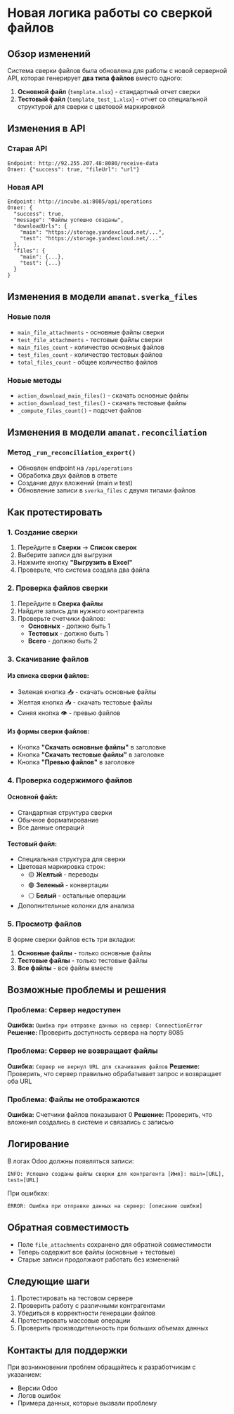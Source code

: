 # Новая логика работы со сверкой файлов

## Обзор изменений

Система сверки файлов была обновлена для работы с новой серверной API, которая генерирует **два типа файлов** вместо одного:

1. **Основной файл** (`template.xlsx`) - стандартный отчет сверки
2. **Тестовый файл** (`template_test_1.xlsx`) - отчет со специальной структурой для сверки с цветовой маркировкой

## Изменения в API

### Старая API
```
Endpoint: http://92.255.207.48:8080/receive-data
Ответ: {"success": true, "fileUrl": "url"}
```

### Новая API
```
Endpoint: http://incube.ai:8085/api/operations
Ответ: {
  "success": true,
  "message": "Файлы успешно созданы",
  "downloadUrls": {
    "main": "https://storage.yandexcloud.net/...",
    "test": "https://storage.yandexcloud.net/..."
  },
  "files": {
    "main": {...},
    "test": {...}
  }
}
```

## Изменения в модели `amanat.sverka_files`

### Новые поля
- `main_file_attachments` - основные файлы сверки
- `test_file_attachments` - тестовые файлы сверки
- `main_files_count` - количество основных файлов
- `test_files_count` - количество тестовых файлов
- `total_files_count` - общее количество файлов

### Новые методы
- `action_download_main_files()` - скачать основные файлы
- `action_download_test_files()` - скачать тестовые файлы
- `_compute_files_count()` - подсчет файлов

## Изменения в модели `amanat.reconciliation`

### Метод `_run_reconciliation_export()`
- Обновлен endpoint на `/api/operations`
- Обработка двух файлов в ответе
- Создание двух вложений (main и test)
- Обновление записи в `sverka_files` с двумя типами файлов

## Как протестировать

### 1. Создание сверки

1. Перейдите в **Сверки** → **Список сверок**
2. Выберите записи для выгрузки
3. Нажмите кнопку **"Выгрузить в Excel"**
4. Проверьте, что система создала два файла

### 2. Проверка файлов сверки

1. Перейдите в **Сверка файлы**
2. Найдите запись для нужного контрагента
3. Проверьте счетчики файлов:
   - **Основных** - должно быть 1
   - **Тестовых** - должно быть 1
   - **Всего** - должно быть 2

### 3. Скачивание файлов

#### Из списка сверки файлов:
- Зеленая кнопка 📥 - скачать основные файлы
- Желтая кнопка 📥 - скачать тестовые файлы
- Синяя кнопка 👁 - превью файлов

#### Из формы сверки файлов:
- Кнопка **"Скачать основные файлы"** в заголовке
- Кнопка **"Скачать тестовые файлы"** в заголовке
- Кнопка **"Превью файлов"** в заголовке

### 4. Проверка содержимого файлов

#### Основной файл:
- Стандартная структура сверки
- Обычное форматирование
- Все данные операций

#### Тестовый файл:
- Специальная структура для сверки
- Цветовая маркировка строк:
  - 🟡 **Желтый** - переводы
  - 🟢 **Зеленый** - конвертации
  - ⚪ **Белый** - остальные операции
- Дополнительные колонки для анализа

### 5. Просмотр файлов

В форме сверки файлов есть три вкладки:
1. **Основные файлы** - только основные файлы
2. **Тестовые файлы** - только тестовые файлы  
3. **Все файлы** - все файлы вместе

## Возможные проблемы и решения

### Проблема: Сервер недоступен
**Ошибка:** `Ошибка при отправке данных на сервер: ConnectionError`
**Решение:** Проверить доступность сервера на порту 8085

### Проблема: Сервер не возвращает файлы
**Ошибка:** `Сервер не вернул URL для скачивания файлов`
**Решение:** Проверить, что сервер правильно обрабатывает запрос и возвращает оба URL

### Проблема: Файлы не отображаются
**Ошибка:** Счетчики файлов показывают 0
**Решение:** Проверить, что вложения создались в системе и связались с записью

## Логирование

В логах Odoo должны появляться записи:
```
INFO: Успешно созданы файлы сверки для контрагента [Имя]: main=[URL], test=[URL]
```

При ошибках:
```
ERROR: Ошибка при отправке данных на сервер: [описание ошибки]
```

## Обратная совместимость

- Поле `file_attachments` сохранено для обратной совместимости
- Теперь содержит все файлы (основные + тестовые)
- Старые записи продолжают работать без изменений

## Следующие шаги

1. Протестировать на тестовом сервере
2. Проверить работу с различными контрагентами
3. Убедиться в корректности генерации файлов
4. Протестировать массовые операции
5. Проверить производительность при больших объемах данных

## Контакты для поддержки

При возникновении проблем обращайтесь к разработчикам с указанием:
- Версии Odoo
- Логов ошибок
- Примера данных, которые вызвали проблему 